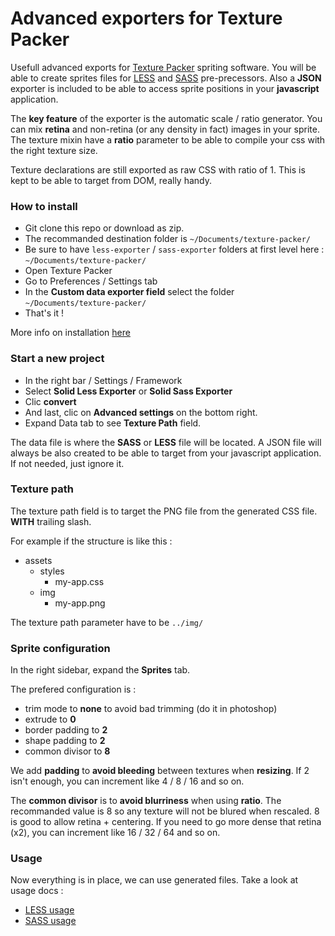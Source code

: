 # Advanced exporters for Texture Packer

Usefull advanced exports for [Texture Packer](https://www.codeandweb.com/texturepacker) spriting software. You will be able to create sprites files for [LESS](http://lesscss.org/) and [SASS](http://sass-lang.com/) pre-precessors. Also a **JSON** exporter is included to be able to access sprite positions in your **javascript** application.

The **key feature** of the exporter is the automatic scale / ratio generator. You can mix **retina** and non-retina (or any density in fact) images in your sprite. The texture mixin have a **ratio** parameter to be able to compile your css with the right texture size.

Texture declarations are still exported as raw CSS with ratio of 1. This is kept to be able to target from DOM, really handy.


### How to install

- Git clone this repo or download as zip.
- The recommanded destination folder is `~/Documents/texture-packer/`
- Be sure to have `less-exporter` / `sass-exporter` folders at first level here : `~/Documents/texture-packer/`
- Open Texture Packer
- Go to Preferences / Settings tab
- In the **Custom data exporter field** select the folder `~/Documents/texture-packer/`
- That's it !

More info on installation [here](https://www.codeandweb.com/texturepacker/documentation)



### Start a new project

- In the right bar / Settings / Framework
- Select **Solid Less Exporter** or **Solid Sass Exporter**
- Clic **convert**
- And last, clic on **Advanced settings** on the bottom right.
- Expand Data tab to see **Texture Path** field.

The data file is where the **SASS** or **LESS** file will be located.
A JSON file will always be also created to be able to target from your javascript application. If not needed, just ignore it.



### Texture path

The texture path field is to target the PNG file from the generated CSS file. **WITH** trailing slash.

For example if the structure is like this :
- assets
    - styles
        - my-app.css
    - img
        - my-app.png

The texture path parameter have to be `../img/`



### Sprite configuration

In the right sidebar, expand the **Sprites** tab.

The prefered configuration is :
- trim mode to **none** to avoid bad trimming (do it in photoshop)
- extrude to **0**
- border padding to **2**
- shape padding to **2**
- common divisor to **8**

We add **padding** to **avoid bleeding** between textures when **resizing**. If 2 isn't enough, you can increment like 4 / 8 / 16 and so on.

The **common divisor** is to **avoid blurriness** when using **ratio**. The recommanded value is 8 so any texture will not be blured when rescaled. 8 is good to allow retina + centering. If you need to go more dense that retina (x2), you can increment like 16 / 32 / 64 and so on.



### Usage

Now everything is in place, we can use generated files.
Take a look at usage docs :

- [LESS usage](https://github.com/la-haute-societe/texture-packer-solid-exporter/blob/master/less-usage.md)
- [SASS usage](https://github.com/la-haute-societe/texture-packer-solid-exporter/blob/master/sass-usage.md)

